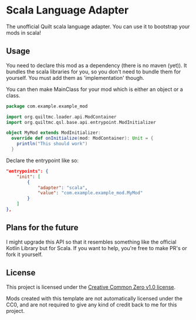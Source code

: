 # Scala Language Adapter

The unofficial Quilt scala language adapter. You can use it to bootstrap your mods in scala!

## Usage

You need to declare this mod as a dependency (there is no maven (yet)).
    It bundles the scala libraries for you, so you don't need to bundle them for yourself.
    You must add them as 'implementation' though.

You can then make MainClass for your mod which is either an object or a class.

```scala
package com.example.example_mod

import org.quiltmc.loader.api.ModContainer
import org.quiltmc.qsl.base.api.entrypoint.ModInitializer

object MyMod extends ModInitializer:
  override def onInitialize(mod: ModContainer): Unit = {
    println("This should work")
  }
```

Declare the entrypoint like so:

```json
"entrypoints": {
    "init": [
        {
            "adapter": "scala",
            "value": "com.example.example_mod.MyMod"
        }
    ]
},
```

## Plans for the future

I might upgrade this API so that it resembles something like the official Kotlin Library but for Scala.
    If you want to help, you're free to make PR's or fork it yourself.

## License

This project is licensed under the [Creative Common Zero v1.0 license](./LICENSE-TEMPLATE.md).

Mods created with this template are not automatically licensed under the CC0, and are not required to give any kind of credit back to me for this project.
